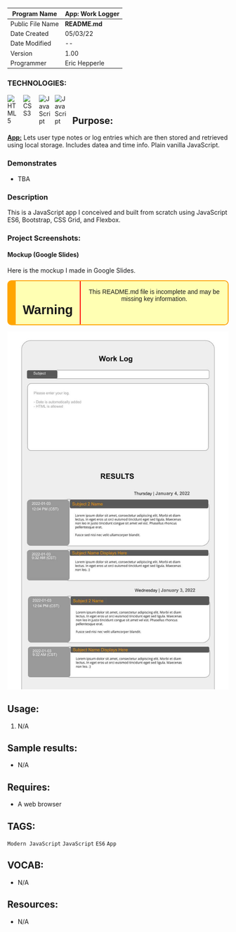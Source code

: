 | Program Name     | **App: Work Logger** |
| ---------------- | ------------------------------------------------ |
| Public File Name | **README.md**                                    |
| Date Created     | 05/03/22                                         |
| Date Modified    | --                                               |
| Version          | 1.00                                             |
| Programmer       | Eric Hepperle                                    |

### TECHNOLOGIES:

<img align="left" alt="HTML5" title="HTML5" width="26px" src="https://cdn.jsdelivr.net/gh/devicons/devicon/icons/html5/html5-original.svg" style="padding-right:10px;" />
<img align="left" alt="CSS3" title="CSS3" width="26px" src="https://cdn.jsdelivr.net/gh/devicons/devicon/icons/css3/css3-original.svg" style="padding-right:10px;" />
<img align="left" alt="JavaScript" title="JavaScript" width="26px" src="https://cdn.jsdelivr.net/gh/devicons/devicon/icons/javascript/javascript-original.svg" style="padding-right:10px;" />
<img align="left" alt="JavaScript" title="Boostrap" width="30px" src="https://cdn.jsdelivr.net/gh/devicons/devicon/icons/bootstrap/bootstrap-original.svg" style="padding-right:10px;" />

<br>

## Purpose:
**<u>App:</u>** Lets user type notes or log entries which are then stored and retrieved using local storage. Includes datea and time info. Plain vanilla JavaScript.

### Demonstrates

- TBA

### Description

This is a JavaScript app I conceived and built from scratch using JavaScript ES6, Bootstrap, CSS Grid, and Flexbox.
  
### Project Screenshots:

#### Mockup (Google Slides)

Here is the mockup I made in Google Slides.

<style>
.in-progress {
  border: solid orange 2px;
  min-height: 2rem;
  border-left: solid 1.2rem orange;
  font-family: tahoma, arial, sans-serif;
  /* padding: 1rem; */
  display: flex;
  border-radius: 0 .6rem .6rem 0;
  border-radius: .6rem;
}
.warning-label,
.warning-details {
  background: #ffffb3;
  display: block;
  width: 200px;
  max-height: 100%;
  padding: 1rem
}
.warning-label {
  flex: 2;
  border-right: solid 2px red;
  font-weight: bold;
  font-size: 1.8rem;
  text-align: center;
}
.warning-label::before {
  content: url(img/fa-triangle-exclamation-solid.svg);
  background-size: 20px 20px;
  display: inline-block;
  height: 20px;
  width: 20px;
}
.warning-details {
  flex: 6;
  border-radius: 0 .6rem .6rem 0;
  text-align: center;
}
</style>
<aside class="warning in-progress">
  <div class="warning-label">
    Warning
  </div>
  <div class="warning-details">
    This README.md file is incomplete and may be missing key information.
  </div>
</aside>

![Mockup](img/screen-mockup-2.jpg)


## Usage:
1. N/A
   
## Sample results: 

- N/A

## Requires:
* A web browser

## TAGS:
`Modern JavaScript` `JavaScript` `ES6` `App`

## VOCAB:
- N/A

## Resources:
- N/A
